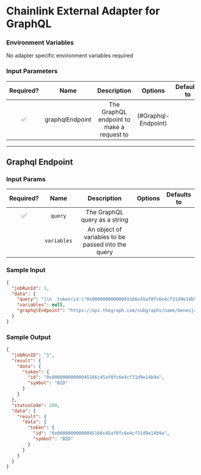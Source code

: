 # Chainlink External Adapter for GraphQL

### Environment Variables

No adapter specific environment variables required

### Input Parameters

| Required? |      Name       |                Description                |       Options       | Defaults to |
| :-------: | :-------------: | :---------------------------------------: | :-----------------: | :---------: |
|    ✅     | graphqlEndpoint | The GraphQL endpoint to make a request to | (#Graphql-Endpoint) |             |

---

## Graphql Endpoint

### Input Params

| Required? |    Name     |                    Description                     | Options | Defaults to |
| :-------: | :---------: | :------------------------------------------------: | :-----: | :---------: |
|    ✅     |   `query`   |           The GraphQL query as a string            |         |             |
|           | `variables` | An object of variables to be passed into the query |         |             |

### Sample Input

```json
{
  "jobRunId": 1,
  "data": {
    "query": "{\n  token(id:\"0x00000000000045166c45af0fc6e4cf31d9e14b9a\") {\n    id,\n    symbol\n  }\n}\n",
    "variables": null,
    "graphqlEndpoint": "https://api.thegraph.com/subgraphs/name/benesjan/uniswap-v3-subgraph"
  }
}
```

### Sample Output

```json
{
  "jobRunID": "1",
  "result": {
    "data": {
      "token": {
        "id": "0x00000000000045166c45af0fc6e4cf31d9e14b9a",
        "symbol": "BID"
      }
    }
  },
  "statusCode": 200,
  "data": {
    "result": {
      "data": {
        "token": {
          "id": "0x00000000000045166c45af0fc6e4cf31d9e14b9a",
          "symbol": "BID"
        }
      }
    }
  }
}
```
